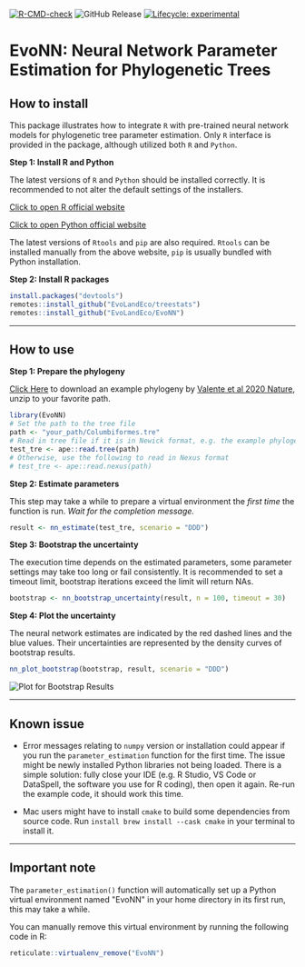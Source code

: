 <!-- badges: start -->
[![R-CMD-check](https://github.com/EvoLandEco/EvoNN/actions/workflows/R-CMD-check.yaml/badge.svg)](https://github.com/EvoLandEco/EvoNN/actions/workflows/R-CMD-check.yaml)
![GitHub Release](https://img.shields.io/github/v/release/EvoLandEco/EvoNN?include_prereleases)
[![Lifecycle: experimental](https://img.shields.io/badge/lifecycle-experimental-orange.svg)](https://lifecycle.r-lib.org/articles/stages.html#experimental)
<!-- badges: end -->

# EvoNN: Neural Network Parameter Estimation for Phylogenetic Trees

## How to install
This package illustrates how to integrate `R` with pre-trained neural network models for phylogenetic tree parameter estimation. Only `R` interface is provided in the package, although utilized both `R` and `Python`.

**Step 1: Install R and Python**

The latest versions of `R` and `Python` should be installed correctly. It is recommended to not alter the default settings of the installers. 

[Click to open R official website](https://cran.r-project.org/)

[Click to open Python official website](https://www.python.org/downloads/)

The latest versions of `Rtools` and `pip` are also required. `Rtools` can be installed manually from the above website, `pip` is usually bundled with Python installation.

**Step 2: Install R packages**
```r
install.packages("devtools")
remotes::install_github("EvoLandEco/treestats")
remotes::install_github("EvoLandEco/EvoNN")
```
---

## How to use
**Step 1: Prepare the phylogeny**

[Click Here](https://github.com/user-attachments/files/16026922/Columbiformes.zip) to download an example phylogeny by [Valente et al 2020 Nature](https://data.mendeley.com/datasets/p6hm5w8s3b/2 ), unzip to your favorite path.
```r
library(EvoNN)
# Set the path to the tree file
path <- "your_path/Columbiformes.tre"
# Read in tree file if it is in Newick format, e.g. the example phylogeny
test_tre <- ape::read.tree(path)
# Otherwise, use the following to read in Nexus format
# test_tre <- ape::read.nexus(path)
```
**Step 2: Estimate parameters**

This step may take a while to prepare a virtual environment the *first time* the function is run. *Wait for the completion message.*
```r
result <- nn_estimate(test_tre, scenario = "DDD")
```
**Step 3: Bootstrap the uncertainty**

The execution time depends on the estimated parameters, some parameter settings may take too long or fail consistently. It is recommended to set a timeout limit, bootstrap iterations exceed the limit will return NAs.
```r
bootstrap <- nn_bootstrap_uncertainty(result, n = 100, timeout = 30)
```
**Step 4: Plot the uncertainty**

The neural network estimates are indicated by the red dashed lines and the blue values. Their uncertainties are represented by the density curves of bootstrap results.
```r
nn_plot_bootstrap(bootstrap, result, scenario = "DDD")
```
![Plot for Bootstrap Results](https://github.com/EvoLandEco/EvoNN/assets/57348932/a98d521a-63a4-47d0-84c6-ccaaed74d6ea)


---

## Known issue

- Error messages relating to `numpy` version or installation could appear if you run the `parameter_estimation` function for the first time. The issue might be newly installed Python libraries not being loaded. There is a simple solution: fully close your IDE (e.g. R Studio, VS Code or DataSpell, the software you use for R coding), then open it again. Re-run the example code, it should work this time.

- Mac users might have to install `cmake` to build some dependencies from source code. Run `install brew install --cask cmake` in your terminal to install it.

---

## Important note

The `parameter_estimation()` function will automatically set up a Python virtual environment named "EvoNN" in your home directory in its first run, this may take a while.

You can manually remove this virtual environment by running the following code in R:

```r
reticulate::virtualenv_remove("EvoNN")
```
